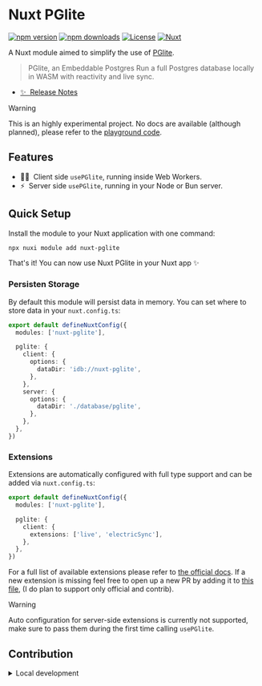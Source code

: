 # Nuxt PGlite

[![npm version][npm-version-src]][npm-version-href]
[![npm downloads][npm-downloads-src]][npm-downloads-href]
[![License][license-src]][license-href]
[![Nuxt][nuxt-src]][nuxt-href]

A Nuxt module aimed to simplify the use of [PGlite](https://pglite.dev).
> PGlite, an Embeddable Postgres
> Run a full Postgres database locally in WASM with reactivity and live sync.

- [✨ &nbsp;Release Notes](/CHANGELOG.md)
<!-- - [🏀 Online playground](https://stackblitz.com/github/sandros94/nuxt-pglite?file=playground%2Fapp.vue) -->
<!-- - [📖 &nbsp;Documentation](https://example.com) -->

> [!WARNING]  
> This is an highly experimental project. No docs are available (although planned), please refer to the [playground code](/playground).

## Features

<!-- Highlight some of the features your module provide here -->
- 🧑‍💻 &nbsp;Client side `usePGlite`, running inside Web Workers.
- ⚡️ &nbsp;Server side `usePGlite`, running in your Node or Bun server.

## Quick Setup

Install the module to your Nuxt application with one command:

```bash
npx nuxi module add nuxt-pglite
```

That's it! You can now use Nuxt PGlite in your Nuxt app ✨

### Persisten Storage

By default this module will persist data in memory. You can set where to store data in your `nuxt.config.ts`:
```ts
export default defineNuxtConfig({
  modules: ['nuxt-pglite'],

  pglite: {
    client: {
      options: {
        dataDir: 'idb://nuxt-pglite',
      },
    },
    server: {
      options: {
        dataDir: './database/pglite',
      },
    },
  },
})
```

### Extensions

Extensions are automatically configured with full type support and can be added via `nuxt.config.ts`:

```ts
export default defineNuxtConfig({
  modules: ['nuxt-pglite'],

  pglite: {
    client: {
      extensions: ['live', 'electricSync'],
    },
  },
})
```

For a full list of available extensions please refer to [the official docs](https://pglite.dev/extensions). If a new extension is missing feel free to open up a new PR by adding it to [this file](/src/templates.ts#L62-L87), (I do plan to support only official and contrib).

> [!WARNING]  
> Auto configuration for server-side extensions is currently not supported, make sure to pass them during the first time calling `usePGlite`.

## Contribution

<details>
  <summary>Local development</summary>
  
  ```bash
  # Install dependencies
  pnpm install
  
  # Generate type stubs
  pnpm run dev:prepare
  
  # Develop with the playground
  pnpm run dev
  
  # Build the playground
  pnpm run dev:build
  
  # Run ESLint
  pnpm run lint
  
  # Run Vitest
  pnpm run test
  pnpm run test:watch
  
  # Release new version
  pnpm run release
  ```

</details>


<!-- Badges -->
[npm-version-src]: https://img.shields.io/npm/v/nuxt-pglite/latest.svg?style=flat&colorA=020420&colorB=00DC82
[npm-version-href]: https://npmjs.com/package/nuxt-pglite

[npm-downloads-src]: https://img.shields.io/npm/dm/nuxt-pglite.svg?style=flat&colorA=020420&colorB=00DC82
[npm-downloads-href]: https://npmjs.com/package/nuxt-pglite

[license-src]: https://img.shields.io/npm/l/nuxt-pglite.svg?style=flat&colorA=020420&colorB=00DC82
[license-href]: https://npmjs.com/package/nuxt-pglite

[nuxt-src]: https://img.shields.io/badge/Nuxt-020420?logo=nuxt.js
[nuxt-href]: https://nuxt.com
